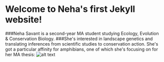 # Welcome to Neha's first Jekyll website! 

###Neha Savant is a second-year MA student studying Ecology, Evolution & Conservation Biology. 
###She's interested in landscape genetics and translating inferences from scientific studies to conservation action. She's got a particular affinity for amphibians, one of which she's focusing on for her MA thesis: 
![alt text](https://nehasavant.files.wordpress.com/2017/12/whit001_1-e1513704957775.jpg?w=774&h=548 "A long-tail salamander in hand!")
